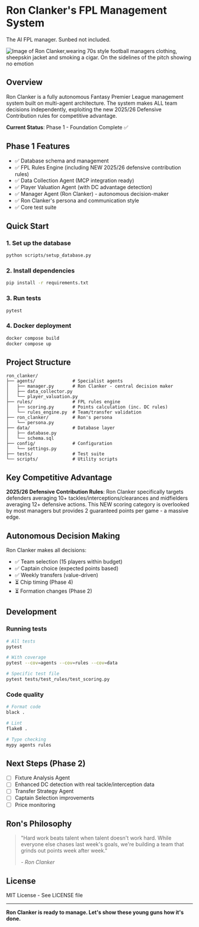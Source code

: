 # Ron Clanker's FPL Management System

The AI FPL manager. Sunbed not included.

![Image of Ron Clanker,wearing 70s style football managers clothing, sheepskin jacket and smoking a cigar. On the sidelines of the pitch showing no emotion](/ron_clanker/blob/main/ron_clanker/RON_CLANKER.png)

## Overview

Ron Clanker is a fully autonomous Fantasy Premier League management system built on multi-agent architecture. The system makes ALL team decisions independently, exploiting the new 2025/26 Defensive Contribution rules for competitive advantage.

**Current Status**: Phase 1 - Foundation Complete ✅

## Phase 1 Features

- ✅ Database schema and management
- ✅ FPL Rules Engine (including NEW 2025/26 defensive contribution rules)
- ✅ Data Collection Agent (MCP integration ready)
- ✅ Player Valuation Agent (with DC advantage detection)
- ✅ Manager Agent (Ron Clanker) - autonomous decision-maker
- ✅ Ron Clanker's persona and communication style
- ✅ Core test suite

## Quick Start

### 1. Set up the database

```bash
python scripts/setup_database.py
```

### 2. Install dependencies

```bash
pip install -r requirements.txt
```

### 3. Run tests

```bash
pytest
```

### 4. Docker deployment

```bash
docker compose build
docker compose up
```

## Project Structure

```
ron_clanker/
├── agents/              # Specialist agents
│   ├── manager.py       # Ron Clanker - central decision maker
│   ├── data_collector.py
│   └── player_valuation.py
├── rules/               # FPL rules engine
│   ├── scoring.py       # Points calculation (inc. DC rules)
│   └── rules_engine.py  # Team/transfer validation
├── ron_clanker/         # Ron's persona
│   └── persona.py
├── data/                # Database layer
│   ├── database.py
│   └── schema.sql
├── config/              # Configuration
│   └── settings.py
├── tests/               # Test suite
└── scripts/             # Utility scripts
```

## Key Competitive Advantage

**2025/26 Defensive Contribution Rules**: Ron Clanker specifically targets defenders averaging 10+ tackles/interceptions/clearances and midfielders averaging 12+ defensive actions. This NEW scoring category is overlooked by most managers but provides 2 guaranteed points per game - a massive edge.

## Autonomous Decision Making

Ron Clanker makes all decisions:
- ✅ Team selection (15 players within budget)
- ✅ Captain choice (expected points based)
- ✅ Weekly transfers (value-driven)
- ⏳ Chip timing (Phase 4)
- ⏳ Formation changes (Phase 2)

## Development

### Running tests

```bash
# All tests
pytest

# With coverage
pytest --cov=agents --cov=rules --cov=data

# Specific test file
pytest tests/test_rules/test_scoring.py
```

### Code quality

```bash
# Format code
black .

# Lint
flake8 .

# Type checking
mypy agents rules
```

## Next Steps (Phase 2)

- [ ] Fixture Analysis Agent
- [ ] Enhanced DC detection with real tackle/interception data
- [ ] Transfer Strategy Agent
- [ ] Captain Selection improvements
- [ ] Price monitoring

## Ron's Philosophy

> "Hard work beats talent when talent doesn't work hard. While everyone else chases last week's goals, we're building a team that grinds out points week after week."
>
> *- Ron Clanker*

## License

MIT License - See LICENSE file

---

**Ron Clanker is ready to manage. Let's show these young guns how it's done.**
